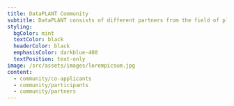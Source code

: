 ```yaml
---
title: DataPLANT Community
subtitle: DataPLANT consists of different partners from the field of plant research.
styling:
  bgColor: mint
  textColor: black
  headerColor: black
  emphasisColor: darkblue-400
  textPosition: text-only
image: /src/assets/images/lorempicsum.jpg
content: 
  - community/co-applicants
  - community/participants
  - community/partners
---
```

